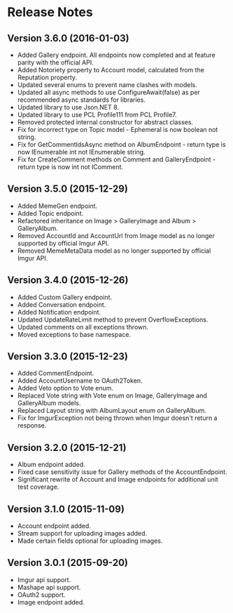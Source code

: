 # Release Notes

## Version 3.6.0 (2016-01-03)
* Added Gallery endpoint. All endpoints now completed and at feature parity with the official API.
* Added Notoriety property to Account model, calculated from the Reputation property.
* Updated several enums to prevent name clashes with models.
* Updated all async methods to use ConfigureAwait(false) as per recommended async standards for libraries.
* Updated library to use Json.NET 8.
* Updated library to use PCL Profile111 from PCL Profile7.
* Removed protected internal constructor for abstract classes.
* Fix for incorrect type on Topic model - Ephemeral is now boolean not string.
* Fix for GetCommentIdsAsync method on AlbumEndpoint - return type is now IEnumerable int not IEnumerable string.
* Fix for CreateComment methods on Comment and GalleryEndpoint - return type is now int not IComment.

## Version 3.5.0 (2015-12-29)
* Added MemeGen endpoint.
* Added Topic endpoint.
* Refactored inheritance on Image > GalleryImage and Album > GalleryAlbum.
* Removed AccountId and AccountUrl from Image model as no longer supported by official Imgur API.
* Removed MemeMetaData model as no longer supported by official Imgur API.

## Version 3.4.0 (2015-12-26)
* Added Custom Gallery endpoint.
* Added Conversation endpoint.
* Added Notification endpoint.
* Updated UpdateRateLimit method to prevent OverflowExceptions.
* Updated comments on all exceptions thrown.
* Moved exceptions to base namespace.

## Version 3.3.0 (2015-12-23)
* Added CommentEndpoint.
* Added AccountUsername to OAuth2Token.
* Added Veto option to Vote enum.
* Replaced Vote string with Vote enum on Image, GalleryImage and GalleryAlbum models.
* Replaced Layout string with AlbumLayout enum on GalleryAlbum.
* Fix for ImgurException not being thrown when Imgur doesn't return a response.

## Version 3.2.0 (2015-12-21)
* Album endpoint added.
* Fixed case sensitivity issue for Gallery methods of the AccountEndpoint.
* Significant rewrite of Account and Image endpoints for additional unit test coverage.

## Version 3.1.0 (2015-11-09)
* Account endpoint added.
* Stream support for uploading images added.
* Made certain fields optional for uploading images.

## Version 3.0.1 (2015-09-20)
* Imgur api support.
* Mashape api support.
* OAuth2 support.
* Image endpoint added.